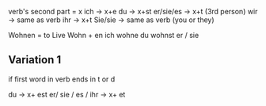 verb's second part = x
ich -> x+e
du -> x+st
er/sie/es -> x+t (3rd person)
wir -> same as verb
ihr -> x+t
Sie/sie -> same as verb (you or they)

Wohnen = to Live
Wohn + en
ich wohne
du wohnst
er / sie



Variation 1
------------------
if first word in verb ends in t or d

du -> x+ est
er/ sie / es / ihr -> x+ et


